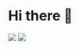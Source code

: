 # Hi there 👋
<img src="https://img.shields.io/badge/judong1094@gmail.com-EA4335?style=for-the-badge&logo=gmail&logoColor=white">
<img src="https://img.shields.io/badge/ehdwn73-5865F2?style=for-the-badge&logo=discord&logoColor=white">
